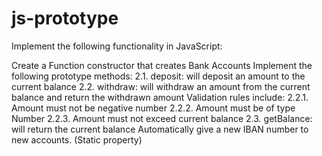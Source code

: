 # js-prototype
Implement the following functionality in JavaScript:

Create a Function constructor that creates Bank Accounts
Implement the following prototype methods:
2.1. deposit: will deposit an amount to the current balance
2.2. withdraw: will withdraw an amount from the current balance and return the withdrawn amount
Validation rules include:
2.2.1. Amount must not be negative number
2.2.2. Amount must be of type Number
2.2.3. Amount must not exceed current balance
2.3. getBalance: will return the current balance
Automatically give a new IBAN number to new accounts. (Static property)
